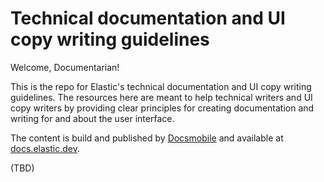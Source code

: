 # Technical documentation and UI copy writing guidelines

Welcome, Documentarian!

This is the repo for Elastic's technical documentation and UI copy writing 
guidelines. The resources here are meant to help technical writers and UI copy 
writers by providing clear principles for creating documentation and writing for 
and about the user interface.

The content is build and published by 
[Docsmobile](https://github.com/elastic/docsmobile) and available at 
[docs.elastic.dev](https://docs.elastic.dev/).

(TBD)